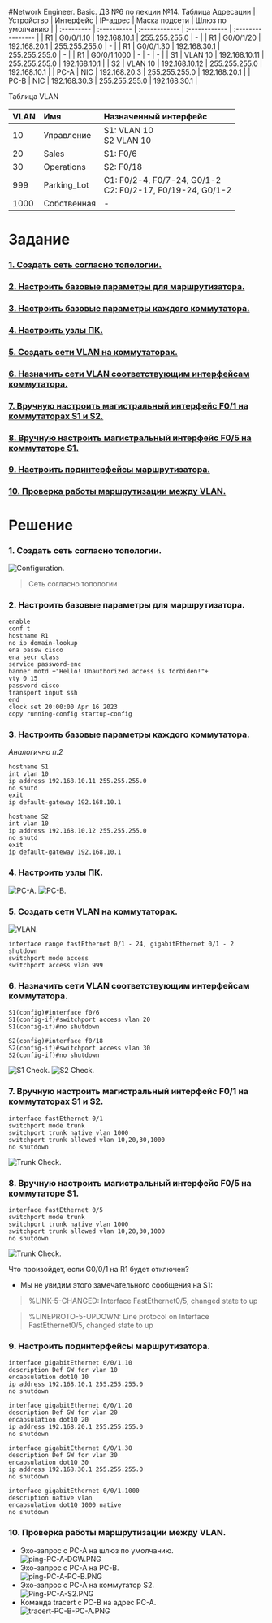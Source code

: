 #Network Engineer. Basic. ДЗ №6 по лекции №14.
Таблица Адресации
| Устройство   | Интерфейс   | IP-адрес      | Маска подсети | Шлюз по умолчанию |
| :---------   | :---------- | :------------ | :------------ | :---------------- |
|  R1          | G0/0/1.10   | 192.168.10.1  | 255.255.255.0 | -                 |
|  R1          | G0/0/1/20   | 192.168.20.1  | 255.255.255.0 |  -                |
|  R1          | G0/0/1.30   | 192.168.30.1  | 255.255.255.0 |  -                |
|  R1          | G0/0/1.1000 | -             | -             | -                 |
|  S1          | VLAN 10     | 192.168.10.11 | 255.255.255.0 | 192.168.10.1      |
|  S2          | VLAN 10     | 192.168.10.12 | 255.255.255.0 | 192.168.10.1      |
| PC-A         | NIC         | 192.168.20.3  | 255.255.255.0 | 192.168.20.1      |
| PC-B         | NIC         | 192.168.30.3  | 255.255.255.0 | 192.168.30.1      |

Таблица VLAN

| VLAN | Имя | Назначенный интерфейс |
| :--- | :-- | :-------------------- |
| 10   | Управление | S1: VLAN 10 <br>S2 VLAN 10 |
| 20 | Sales | S1: F0/6 |
| 30 | Operations | S2: F0/18 |
| 999 | Parking_Lot | C1: F0/2-4, F0/7-24, G0/1-2 <br> С2: F0/2-17, F0/19-24, G0/1-2 |
| 1000 | Собственная | - |

# Задание
### [1. Создать сеть согласно топологии.](#1)
### [2. Настроить базовые параметры для маршрутизатора.](#2)
### [3. Настроить базовые параметры каждого коммутатора.](#3)
### [4. Настроить узлы ПК.](#4)
### [5. Создать сети VLAN на коммутаторах.](#5)
### [6. Назначить сети VLAN соответствующим интерфейсам коммутатора.](#6)
### [7. Вручную настроить магистральный интерфейс F0/1 на коммутаторах S1 и S2.](#7)
### [8. Вручную настроить магистральный интерфейс F0/5 на коммутаторе S1.](#8)
### [9. Настроить подинтерфейсы маршрутизатора.](#9)
### [10. Проверка работы маршрутизации между VLAN.](#10)
# Решение   
### <a name="1"> 1. Создать сеть согласно топологии.</a>  

<image src="./scheme.PNG" alt="Configuration."> 

>Сеть согласно топологии
  

### <a name="2"> 2. Настроить базовые параметры для маршрутизатора.</a>  
  ```
  enable  
  conf t  
  hostname R1  
  no ip domain-lookup  
  ena passw cisco  
  ena secr class  
  service password-enc  
  banner motd +"Hello! Unauthorized access is forbiden!"+  
  vty 0 15  
  password cisco  
  transport input ssh  
  end  
  clock set 20:00:00 Apr 16 2023  
  copy running-config startup-config  
  ```
### <a name="3"> 3. Настроить базовые параметры каждого коммутатора.</a>  
  *Аналогично п.2*    
  ```
  hostname S1  
  int vlan 10  
  ip address 192.168.10.11 255.255.255.0  
  no shutd  
  exit  
  ip default-gateway 192.168.10.1  
  
  hostname S2  
  int vlan 10  
  ip address 192.168.10.12 255.255.255.0  
  no shutd  
  exit  
  ip default-gateway 192.168.10.1 
  ```
### <a name="4"> 4. Настроить узлы ПК.</a> 
  <image src="./PC-A.PNG" alt="PC-A.">  
 
  <image src="./pc_b.PNG" alt="PC-B.">  

### <a name="5"> 5. Создать сети VLAN на коммутаторах.</a>  
  <image src="./S1_VLAN.PNG" alt="VLAN.">

  ```
  interface range fastEthernet 0/1 - 24, gigabitEthernet 0/1 - 2  
  shutdown  
  switchport mode access  
  switchport access vlan 999
  ```  
### <a name="6"> 6. Назначить сети VLAN соответствующим интерфейсам коммутатора.</a> 

  ```
  S1(config)#interface f0/6  
  S1(config-if)#switchport access vlan 20  
  S1(config-if)#no shutdown   
    
  S2(config)#interface f0/18  
  S2(config-if)#switchport access vlan 30  
  S2(config-if)#no shutdown  
  ```
  <image src="./S1_Check.PNG" alt="S1 Check.">  
    
  <image src="./S2_Check.PNG" alt="S2 Check.">  
    
### <a name="7"> 7. Вручную настроить магистральный интерфейс F0/1 на коммутаторах S1 и S2.</a>  
  ```
  interface fastEthernet 0/1  
  switchport mode trunk  
  switchport trunk native vlan 1000  
  switchport trunk allowed vlan 10,20,30,1000  
  no shutdown  
  ```
  <image src="./S2-Trunk_Check.PNG" alt="Trunk Check.">  
    
### <a name="8"> 8. Вручную настроить магистральный интерфейс F0/5 на коммутаторе S1.</a>  
  ```     
  interface fastEthernet 0/5  
  switchport mode trunk  
  switchport trunk native vlan 1000  
  switchport trunk allowed vlan 10,20,30,1000  
  no shutdown  
  ```
  <image src="./S1-Trunk_Check.PNG" alt="Trunk Check.">  
    
  Что произойдет, если G0/0/1 на R1 будет отключен?  
  * Мы не увидим этого замечательного сообщения на S1:  
  > %LINK-5-CHANGED: Interface FastEthernet0/5, changed state to up  

  > %LINEPROTO-5-UPDOWN: Line protocol on Interface FastEthernet0/5, changed state to up  
 
### <a name="9"> 9. Настроить подинтерфейсы маршрутизатора.</a>  
  ```  
  interface gigabitEthernet 0/0/1.10  
  description Def GW for vlan 10  
  encapsulation dot1Q 10  
  ip address 192.168.10.1 255.255.255.0  
  no shutdown  

  interface gigabitEthernet 0/0/1.20  
  description Def GW for vlan 20  
  encapsulation dot1Q 20  
  ip address 192.168.20.1 255.255.255.0  
  no shutdown  
    
  interface gigabitEthernet 0/0/1.30  
  description Def GW for vlan 30  
  encapsulation dot1Q 30  
  ip address 192.168.30.1 255.255.255.0  
  no shutdown  

  interface gigabitEthernet 0/0/1.1000  
  description native vlan  
  encapsulation dot1Q 1000 native  
  no shutdown  
  ```  
### <a name="10"> 10. Проверка работы маршрутизации между VLAN.</a>  
  * Эхо-запрос с PC-A на шлюз по умолчанию.  
    <image src="./ping-PC-A-DGW.PNG" alt="ping-PC-A-DGW.PNG">  
  * Эхо-запрос с PC-A на PC-B.  
    <image src="./ping-PC-A-PC-B.PNG" alt="ping-PC-A-PC-B.PNG">  
  * Эхо-запрос с PC-A на коммутатор S2.  
    <image src="./Ping-PC-A-S2.PNG" alt="Ping-PC-A-S2.PNG">  
  * Команда tracert с PC-B на адрес PC-A.  
    <image src="./tracert-PC-B-PC-A.PNG" alt="tracert-PC-B-PC-A.PNG">  
